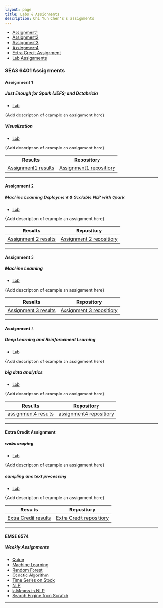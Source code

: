```yaml
---
layout: page
title: Labs & Assignments
description: Chi Yun Chen's's assignments
---
```



<div class="navbar">
    <div class="navbar-inner">
        <ul class="nav">
            <li><a href="#Assignment1">Assignment1</a></li>
            <li><a href="#Assignment2">Assignment2</a></li>
            <li><a href="#Assignment3">Assignment3</a></li>
            <li><a href="#Assignment4">Assignment4</a></li>
            <li><a href="#ExtraCredit">Extra Credit Assignment</a></li>
            <li><a href="#labassignments">Lab Assignments</a></li>
        </ul>
    </div>
</div>


### SEAS 6401 Assignments
####  <a name="Assignment1"></a>Assignment 1
##### <a name="datamanipulationandaggregation"></a>Just Enough for Spark (JEFS) and Databricks
* [Lab](https://github.com/carbondioxide9527/GWU_SEAS6401/blob/main/Assignment/)

{Add description of example an assignment here}


##### <a name="visualization"></a>Visualization
* [Lab](https://github.com/carbondioxide9527/GWU_SEAS6401/blob/main/Assignment/)

{Add description of example an assignment here}

Results | Repository
---|---
[Assignment1 results]()| [Assignment1 repositiory]()

---

####  <a name="Assignment2"></a>Assignment 2
##### <a name="scientificcomputing"></a>Machine Learning Deployment & Scalable NLP with Spark
*  [Lab](https://github.com/carbondioxide9527/GWU_SEAS6401/blob/main/Assignment/)

{Add description of example an assignment here}



| Results                | Repository                 |
| ---------------------- |:--------------------------:|
| [Assignment 2 results]()| [Assignment 2 repositiory]()|

---


####  <a name="Assignment3"></a>Assignment 3
##### <a name="deeplearning"></a>Machine Learning
*  [Lab](https://github.com/carbondioxide9527/GWU_SEAS6401/blob/main/Assignment/)

{Add description of example an assignment here}


| Results                | Repository                 |
| ---------------------- |:--------------------------:|
| [Assignment 3 results]()| [Assignment 3 repositiory]()|

---



####  <a name="Assignment4"></a>Assignment 4
##### <a name="networkanalysis"></a>Deep Learning and Reinforcement Learning
* [Lab](https://github.com/carbondioxide9527/GWU_SEAS6401/blob/main/Assignment/)

{Add description of example an assignment here}


##### <a name="bigdataanalytics"></a>big data analytics
* [Lab](https://github.com/carbondioxide9527/GWU_SEAS6401/blob/main/Assignment/)

{Add description of example an assignment here}


| Results                | Repository                 |
| ---------------------- |:--------------------------:|
| [assignment4 results]()| [assignment4 repositiory]()|

---


####  <a name="ExtraCredit"></a>Extra Credit Assignment
##### <a name="webscraping"></a>webs craping
* [Lab](https://github.com/carbondioxide9527/GWU_SEAS6401/blob/main/Assignment/)

{Add description of example an assignment here}


##### <a name="textprocessing"></a>sampling and text processing
* [Lab](https://github.com/carbondioxide9527/GWU_SEAS6401/blob/main/Assignment/)

{Add description of example an assignment here}


| Results                | Repository                 |
| ---------------------- |:--------------------------:|
| [Extra Credit results]()| [Extra Credit repositiory]()|

---


#### EMSE 6574
##### <a name="labassignments"></a>Weekly Assignments

* [Quine]()
* [Machine Learning]()
* [Random Forest]()
* [Genetic Algorithm]()
* [Time Series on Stock]()
* [NLP](h)
* [k-Means to NLP]()
* [Search Engine from Scratch]()



---

